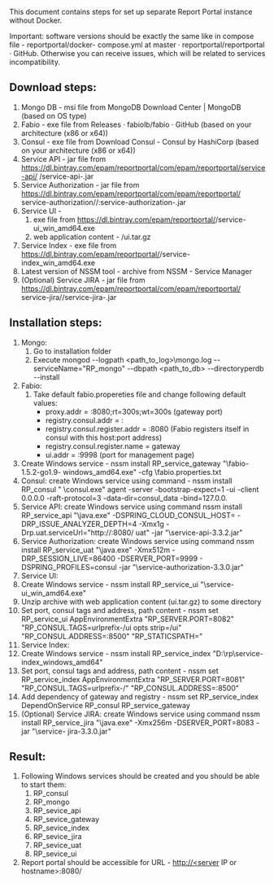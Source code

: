 This document contains steps for set up separate Report Portal instance without Docker.

Important: software versions should be exactly the same like in compose file - reportportal/docker-
compose.yml at master · reportportal/reportportal · GitHub. Otherwise you can receive issues, which will be
related to services incompatibility.

## Download steps:

1. Mongo DB - msi file from MongoDB Download Center | MongoDB (based on OS type)
2. Fabio - exe file from Releases · fabiolb/fabio · GitHub (based on your architecture (x86 or x64))
3. Consul - exe file from Download Consul - Consul by HashiCorp (based on your architecture (x86 or
    x64))
4. Service API - jar file from https://dl.bintray.com/epam/reportportal/com/epam/reportportal/service-api/
    <version>/service-api-<version>.jar
5. Service Authorization - jar file from https://dl.bintray.com/epam/reportportal/com/epam/reportportal/
    service-authorization/<version>/:service-authorization-<version>.jar
6. Service UI -
    1. exe file from https://dl.bintray.com/epam/reportportal/<version>/service-ui_win_amd64.exe
    2. web application content - /ui.tar.gz
7. Service Index - exe file from https://dl.bintray.com/epam/reportportal/<version>/service-
    index_win_amd64.exe
8. Latest version of NSSM tool - archive from NSSM - Service Manager
9. (Optional) Service JIRA - jar file from https://dl.bintray.com/epam/reportportal/com/epam/reportportal/
    service-jira/<version>/service-jira-<version>.jar

## Installation steps:

1. Mongo:
    1. Go to installation folder
    2. Execute mongod --logpath <path_to_log>\mongo.log --serviceName="RP_mongo" --dbpath
       <path_to_db> --directoryperdb --install
2. Fabio:
    1. Take default fabio.propereties file and change following default values:
       - proxy.addr = :8080;rt=300s;wt=300s (gateway port)
       - registry.consul.addr = <server IP or hostname>:
       - registry.consul.register.addr = :8080 (Fabio registers itself in consul with this host:port address)
       - registry.consul.register.name = gateway
       - ui.addr = :9998 (port for management page)
2. Create Windows service - nssm install RP_service_gateway "<full directory path>\fabio-1.5.2-go1.9-
windows_amd64.exe" -cfg <full directory path>\fabio.properties.txt
3. Consul: create Windows service using command - nssm install RP_consul "<full directory path>
\consul.exe" agent -server -bootstrap-expect=1 -ui -client 0.0.0.0 -raft-protocol=3 -data-dir=consul_data
-bind=127.0.0.
4. Service API: create Windows service using command nssm install RP_service_api
"<JDK path>\java.exe" -DSPRING_CLOUD_CONSUL_HOST=<server IP or hostname> -
DRP_ISSUE_ANALYZER_DEPTH=4 -Xmx1g -Drp.uat.serviceUrl="http://<server IP or hostname>:8080/
uat" -jar "<full directory path>\service-api-3.3.2.jar"
5. Service Authorization: create Windows service using command nssm install RP_service_uat
"<JDK path>\java.exe" -Xmx512m -DRP_SESSION_LIVE=86400 -DSERVER_PORT=9999 -
DSPRING_PROFILES=consul -jar "<full directory path>\service-authorization-3.3.0.jar"
6. Service UI:
1. Create Windows service - nssm install RP_service_ui "<full directory path>\service-
ui_win_amd64.exe"
2. Unzip archive with web application content (ui.tar.gz) to some directory
3. Set port, consul tags and address, path content - nssm set RP_service_ui AppEnvironmentExtra
"RP_SERVER.PORT=8082" "RP_CONSUL.TAGS=urlprefix-/ui opts strip=/ui"
"RP_CONSUL.ADDRESS=<server IP or hostname>:8500" "RP_STATICSPATH=<directorhy path for
web application content >"
7. Service Index:
1. Create Windows service - nssm install RP_service_index "D:\rp\service-index_windows_amd64"
2. Set port, consul tags and address, path content - nssm set RP_service_index AppEnvironmentExtra
"RP_SERVER.PORT=8081" "RP_CONSUL.TAGS=urlprefix-/" "RP_CONSUL.ADDRESS=<server IP
or hostname>:8500"
3. Add dependency of gateway and registry - nssm set RP_service_index DependOnService RP_consul
RP_service_gateway
8. (Optional) Service JIRA: create Windows service using command nssm install RP_service_jira
"<JDK path>\java.exe" -Xmx256m -DSERVER_PORT=8083 -jar "<full directory path>\service-
jira-3.3.0.jar"

## Result:

1. Following Windows services should be created and you should be able to start them:
    1. RP_consul
    2. RP_mongo
    3. RP_sevice_api
    4. RP_sevice_gateway
    5. RP_sevice_index
    6. RP_sevice_jira
    7. RP_sevice_uat
    8. RP_sevice_ui
2. Report portal should be accessible for URL - [http://<server](http://<server) IP or hostname>:8080/



